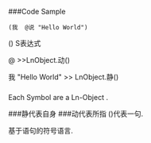 ###Code Sample
```
(我  @说 "Hello World")
```
()  S表达式

@ >>LnObject.动()

我 "Hello World"   >> LnObject.静()

###
Each Symbol are a Ln-Object .


###静代表自身
###动代表所指
()代表一句.

基于语句的符号语言.
